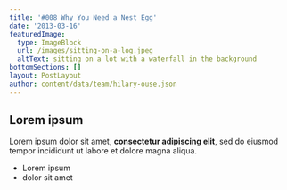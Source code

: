 ```yaml
---
title: '#008 Why You Need a Nest Egg'
date: '2013-03-16'
featuredImage:
  type: ImageBlock
  url: /images/sitting-on-a-log.jpeg
  altText: sitting on a lot with a waterfall in the background
bottomSections: []
layout: PostLayout
author: content/data/team/hilary-ouse.json
---
```

## Lorem ipsum

Lorem ipsum dolor sit amet, **consectetur adipiscing elit**, sed do eiusmod tempor incididunt ut labore et dolore magna aliqua.

- Lorem ipsum
- dolor sit amet